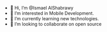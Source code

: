 - 👋 Hi, I’m @Ismael AlShabrawy
- 👀 I’m interested in Mobile Development.
- 🌱 I’m currently learning new technologies.
- 💞️ I’m looking to collaborate on open source
<!-- - 📫 How to reach me ... -->

<!---
ismaelShabrawy/ismaelShabrawy is a ✨ special ✨ repository because its `README.md` (this file) appears on your GitHub profile.
You can click the Preview link to take a look at your changes.
--->
